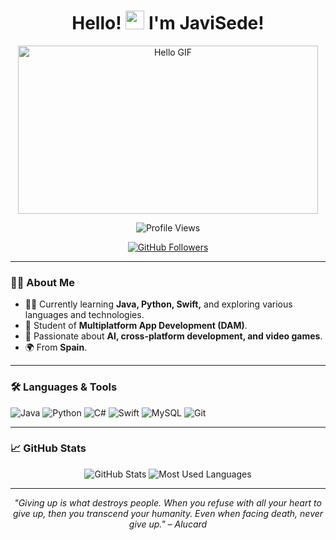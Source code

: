 <h1 align="center">Hello! <img src="https://media.giphy.com/media/hvRJCLFzcasrR4ia7z/giphy.gif" width="30px" alt="waving hand"/> I'm JaviSede!</h1>

<p align="center">
  <img src="https://media3.giphy.com/media/yALcFbrKshfoY/giphy.gif?cid=9b38fe913b9xgic708ncd1n3hxlhgr5iuqd6b4wbd75dcoci&ep=v1_gifs_search&rid=giphy.gif&ct=g" alt="Hello GIF" width="480" height="269"/>
</p>

<p align="center">
  <img src="https://komarev.com/ghpvc/?username=JaviSede&color=blue" alt="Profile Views"/>
</p>

<p align="center">
  <a href="https://github.com/JaviSede"><img src="https://img.shields.io/github/followers/JaviSede?label=Followers&style=social" alt="GitHub Followers"/></a>
</p>

---

### 👨‍💻 About Me

- 👨‍🎓 Currently learning **Java, Python, Swift,** and exploring various languages and technologies.
- 💼 Student of **Multiplatform App Development (DAM)**.
- 🌱 Passionate about **AI, cross-platform development, and video games**.
- 🌍 From **Spain**.

---

### 🛠️ Languages & Tools

<p align="left">
  <img src="https://img.shields.io/badge/Java-007396?style=for-the-badge&logo=openjdk&logoColor=white" alt="Java"/>
  <img src="https://img.shields.io/badge/Python-3776AB?style=for-the-badge&logo=python&logoColor=white" alt="Python"/>
  <img src="https://img.shields.io/badge/C%23-239120?style=for-the-badge&logo=dotnet&logoColor=white" alt="C#"/>
  <img src="https://img.shields.io/badge/Swift-FA7343?style=for-the-badge&logo=swift&logoColor=white" alt="Swift"/>
  <img src="https://img.shields.io/badge/MySQL-4479A1?style=for-the-badge&logo=mysql&logoColor=white" alt="MySQL"/>
  <img src="https://img.shields.io/badge/Git-F05032?style=for-the-badge&logo=git&logoColor=white" alt="Git"/>
</p>

---

### 📈 GitHub Stats

<div align="center">
  <img src="https://github-readme-stats.vercel.app/api?username=JaviSede&show_icons=true&theme=radical&cache_seconds=1200" alt="GitHub Stats"/>
  <img src="https://github-readme-stats.vercel.app/api/top-langs/?username=JaviSede&layout=compact&theme=radical&cache_seconds=1200" alt="Most Used Languages"/>
</div>

---

<p align="center">
  <em>"Giving up is what destroys people. When you refuse with all your heart to give up, then you transcend your humanity. Even when facing death, never give up." – Alucard</em>
</p>
